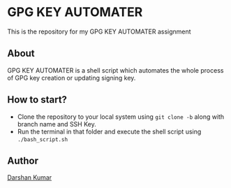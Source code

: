 # GPG KEY AUTOMATER

This is the repository for my GPG KEY AUTOMATER assignment

## About

GPG KEY AUTOMATER is a shell script which automates the whole process of GPG key creation or updating signing key.

## How to start?

- Clone the repository to your local system using `git clone -b` along with branch name and SSH Key.
- Run the terminal in that folder and execute the shell script using `./bash_script.sh`

## Author

[Darshan Kumar](https://github.com/itsdarshankumar)
